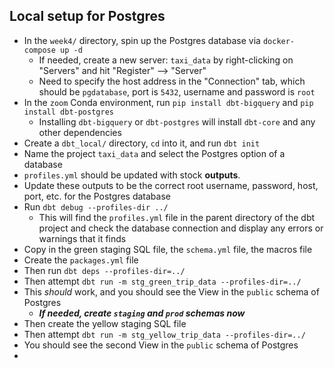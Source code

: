 ## Local setup for Postgres
- In the `week4/` directory, spin up the Postgres database via `docker-compose up -d`
    - If needed, create a new server: `taxi_data` by right-clicking on "Servers" and hit "Register" --> "Server"
    - Need to specify the host address in the "Connection" tab, which should be `pgdatabase`, port is `5432`, username and password is `root`
- In the `zoom` Conda environment, run `pip install dbt-bigquery` and `pip install dbt-postgres`
    - Installing `dbt-bigquery` or `dbt-postgres` will install `dbt-core` and any other dependencies
- Create a `dbt_local/` directory, `cd` into it, and run `dbt init`
- Name the project `taxi_data` and select the Postgres option of a database
- `profiles.yml` should be updated with stock **outputs**.
- Update these outputs to be the correct root username, password, host, port, etc. for the Postgres database
- Run `dbt debug --profiles-dir ../`
    - This will find the `profiles.yml` file in the parent directory of the dbt project and check the database connection and display any errors or warnings that it finds
- Copy in the green staging SQL file, the `schema.yml` file, the macros file
- Create the `packages.yml` file
- Then run `dbt deps --profiles-dir=../`
- Then attempt `dbt run -m stg_green_trip_data --profiles-dir=../`
- This *should* work, and you should see the View in the `public` schema of Postgres
    - ***If needed, create `staging` and `prod` schemas now***
- Then create the yellow staging SQL file
- Then attempt `dbt run -m stg_yellow_trip_data --profiles-dir=../`
- You should see the second View in the `public` schema of Postgres
- 
